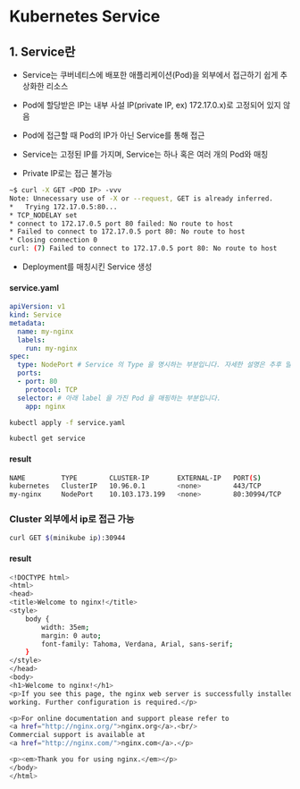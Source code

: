 # Kubernetes Service

## 1. Service란
  - Service는 쿠버네티스에 배포한 애플리케이션(Pod)을 외부에서 접근하기 쉽게 추상화한 리소스
  - Pod에 할당받은 IP는 내부 사설 IP(private IP, ex) 172.17.0.x)로 고정되어 있지 않음
  - Pod에 접근할 때 Pod의 IP가 아닌 Service를 통해 접근
  - Service는 고정된 IP를 가지며, Service는 하나 혹은 여러 개의 Pod와 매칭

- Private IP로는 접근 불가능
```bash
~$ curl -X GET <POD IP> -vvv
Note: Unnecessary use of -X or --request, GET is already inferred.
*   Trying 172.17.0.5:80...
* TCP_NODELAY set
* connect to 172.17.0.5 port 80 failed: No route to host
* Failed to connect to 172.17.0.5 port 80: No route to host
* Closing connection 0
curl: (7) Failed to connect to 172.17.0.5 port 80: No route to host
```

- Deployment를 매칭시킨 Service 생성
#### service.yaml
```yaml
apiVersion: v1
kind: Service
metadata:
  name: my-nginx
  labels:
    run: my-nginx
spec:
  type: NodePort # Service 의 Type 을 명시하는 부분입니다. 자세한 설명은 추후 말씀드리겠습니다.
  ports:
  - port: 80
    protocol: TCP
  selector: # 아래 label 을 가진 Pod 을 매핑하는 부분입니다.
    app: nginx 
```

```bash
kubectl apply -f service.yaml

kubectl get service
```
#### result
```bash
NAME         TYPE        CLUSTER-IP       EXTERNAL-IP   PORT(S)        AGE
kubernetes   ClusterIP   10.96.0.1        <none>        443/TCP        18h
my-nginx     NodePort    10.103.173.199   <none>        80:30994/TCP   35m
```

### Cluster 외부에서 ip로 접근 가능
```bash
curl GET $(minikube ip):30944
```
#### result
```bash
<!DOCTYPE html>
<html>
<head>
<title>Welcome to nginx!</title>
<style>
    body {
        width: 35em;
        margin: 0 auto;
        font-family: Tahoma, Verdana, Arial, sans-serif;
    }
</style>
</head>
<body>
<h1>Welcome to nginx!</h1>
<p>If you see this page, the nginx web server is successfully installed and
working. Further configuration is required.</p>

<p>For online documentation and support please refer to
<a href="http://nginx.org/">nginx.org</a>.<br/>
Commercial support is available at
<a href="http://nginx.com/">nginx.com</a>.</p>

<p><em>Thank you for using nginx.</em></p>
</body>
</html>
```

